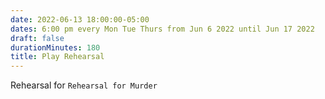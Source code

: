 ```yaml
---
date: 2022-06-13 18:00:00-05:00
dates: 6:00 pm every Mon Tue Thurs from Jun 6 2022 until Jun 17 2022
draft: false
durationMinutes: 180
title: Play Rehearsal
---
```


Rehearsal for `Rehearsal for Murder`
